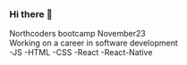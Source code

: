 ### Hi there 👋

Northcoders bootcamp November23 <br>
Working on a career in software development<br>
-JS -HTML -CSS -React -React-Native <br>
<!--
**Gazdean/Gazdean** is a ✨ _special_ ✨ repository because its `README.md` (this file) appears on your GitHub profile.



- 🔭 I’m currently working on ..
- 🌱 I’m currently learning ...
- 👯 I’m looking to collaborate on ...
- 🤔 I’m looking for help with ...
- 💬 Ask me about ...
- 📫 How to reach me: ...
- 😄 Pronouns: ...
- ⚡ Fun fact: ...
-->


